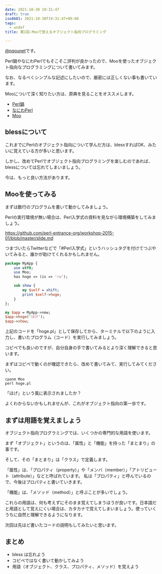 ```yaml
---
date: 2021-10-30 19:31:47
draft: true
iso8601: 2021-10-30T19:31:47+09:00
tags:
  - undef
title: 第1回-Mooで覚えるオブジェクト指向プログラミング

---
```


[@nqounet](https://twitter.com/nqounet)です。

Perl鍋やなにわPerlでもそこそこ評判が良かったので、Mooを使ったオブジェクト指向なプログラミングについて書いてみます。

なお、なるべくシンプルな記述にしたいので、厳密には正しくない事も書いています。

Mooについて深く知りたい方は、原典を見ることをオススメします。

* [Perl鍋](https://perlnabe.connpass.com/)
* [なにわPerl](https://naniwaperl.doorkeeper.jp/)
* [Moo](https://metacpan.org/pod/Moo)

## blessについて

これまでにPerlのオブジェクト指向について学んだ方は、blessすればOK、みたいに覚えている方が多いと思います。

しかし、改めてPerlでオブジェクト指向プログラミングを楽しむのであれば、blessについては忘れてしまいましょう。

今は、もっと良い方法があります。

## Mooを使ってみる

まずは数行のプログラムを書いて動かしてみましょう。

Perlの実行環境が無い場合は、Perl入学式の資料を見ながら環境構築をしてみましょう。

https://github.com/perl-entrance-org/workshop-2015-01/blob/master/slide.md

つまづいたらTwitterなどで「#Perl入学式」というハッシュタグを付けてつぶやいてみると、誰かが助けてくれるかもしれません。

```perl
package MyApp {
    use utf8;
    use Moo;
    has hoge => (is => 'rw');

    sub show {
        my $self = shift;
        print $self->hoge;
    }
};

my $app = MyApp->new;
$app->hoge('ほげ');
$app->show;
```

上記のコードを「hoge.pl」として保存してから、ターミナルで以下のように入力し、書いたプログラム（コード）を実行してみましょう。

コピペでも良いのですが、自分自身の手で書いてみるとより深く理解できると思います。

まずはコピペで動くのが確認できたら、改めて書いてみて、実行してみてください。

```shell
cpanm Moo
perl hoge.pl
```

「ほげ」という風に表示されましたか？

よくわからないかもしれませんが、これがオブジェクト指向の第一歩です。

## まずは用語を覚えましょう

オブジェクト指向プログラミングでは、いくつかの専門的な用語を使います。

まず「オブジェクト」というのは、「属性」と「機能」を持った「まとまり」の事です。

そして、その「まとまり」は「クラス」で定義します。

「属性」は、「プロパティ（property）」や「メンバ（member）」「アトリビュート（attribute）」などと呼ばれています。
私は「プロパティ」と呼んでいるので、今後はプロパティと書いていきます。

「機能」は、「メソッド（method）」と呼ぶことが多いでしょう。

これらの用語は、何も考えずにそのまま覚えてしまうほうが良いです。日本語だと用語として覚えにくい場合は、カタカナで覚えてしまいましょう。使っていくうちに自然と理解できるようになります。

次回は先ほど書いたコードの説明もしてみたいと思います。

## まとめ

* bless は忘れよう
* コピペではなく書いて動かしてみよう
* 用語（オブジェクト、クラス、プロパティ、メソッド）を覚えよう
